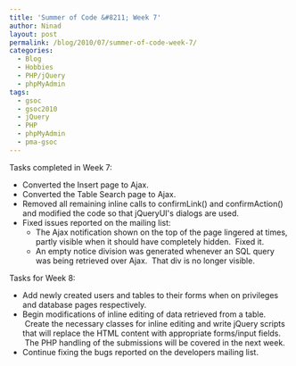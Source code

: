 ```yaml
---
title: 'Summer of Code &#8211; Week 7'
author: Ninad
layout: post
permalink: /blog/2010/07/summer-of-code-week-7/
categories:
  - Blog
  - Hobbies
  - PHP/jQuery
  - phpMyAdmin
tags:
  - gsoc
  - gsoc2010
  - jQuery
  - PHP
  - phpMyAdmin
  - pma-gsoc
---
```

Tasks completed in Week 7:

  * Converted the Insert page to Ajax.
  * Converted the Table Search page to Ajax.
  * Removed all remaining inline calls to confirmLink() and confirmAction() and modified the code so that jQueryUI's dialogs are used.
  * Fixed issues reported on the mailing list: 
      * The Ajax notification shown on the top of the page lingered at times, partly visible when it should have completely hidden.  Fixed it.
      * An empty notice division was generated whenever an SQL query was being retrieved over Ajax.  That div is no longer visible.

Tasks for Week 8:

  * Add newly created users and tables to their forms when on privileges and database pages respectively.
  * Begin modifications of inline editing of data retrieved from a table.  Create the necessary classes for inline editing and write jQuery scripts that will replace the HTML content with appropriate forms/input fields.  The PHP handling of the submissions will be covered in the next week.
  * Continue fixing the bugs reported on the developers mailing list.